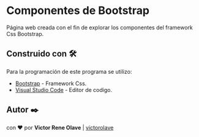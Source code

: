 # Componentes de Bootstrap

Página web creada con el fin de explorar los componentes del framework Css Bootstrap.
## Construido con 🛠️

Para la programación de este programa se utilizo:
* [Bootstrap](https://getbootstrap.com/) - Framework Css.
* [Visual Studio Code](https://code.visualstudio.com/) - Editor de codigo.

## Autor ✒️

con ❤️ por   **Victor Rene Olave** | [victorolave](https://github.com/victorolave)
